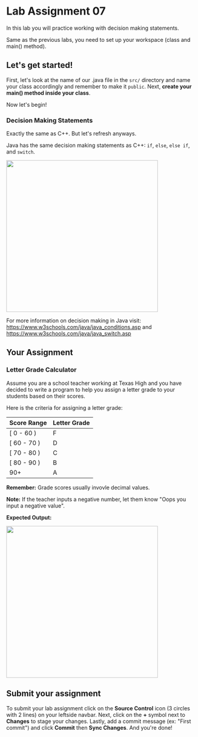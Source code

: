 # Lab Assignment 07

In this lab you will practice working with decision making statements.

Same as the previous labs, you need to set up your workspace (class and main() method).

## Let's get started!

First, let's look at the name of our .java file in the `src/` directory and name your class accordingly and remember to make it `public`. Next, **create your main() method inside your class**.

Now let's begin!

### Decision Making Statements

Exactly the same as C++. But let's refresh anyways. 

Java has the same decision making statements as C++: `if`, `else`, `else if`, and `switch`.

<img src="img/decision-making.jpeg" width="400px">

For more information on decision making in Java visit: https://www.w3schools.com/java/java_conditions.asp  and https://www.w3schools.com/java/java_switch.asp

## Your Assignment

### Letter Grade Calculator

Assume you are a school teacher working at Texas High and you have decided to write a program to help you assign a letter grade to your students based on their scores.

Here is the criteria for assigning a letter grade:

| Score Range | Letter Grade |
| ---- | ---- |
| [ 0 - 60 ) | F |
| [ 60 - 70 ) | D |
| [ 70 - 80 ) | C |
| [ 80 - 90 ) | B |
| 90+ | A |

**Remember:** Grade scores usually invovle decimal values.

**Note:** If the teacher inputs a negative number, let them know "Oops you input a negative value".

**Expected Output:**

<img src="img/lab6-expected.png" width="400px">

## Submit your assignment

To submit your lab assignment click on the **Source Control** icon (3 circles with 2 lines) on your leftside navbar. Next, click on the **+** symbol next to **Changes** to stage your changes. Lastly, add a commit message (ex: "First commit") and click **Commit** then **Sync Changes**. And you're done!